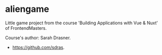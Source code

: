 # aliengame

Little game project from the course 'Building Applications with Vue & Nuxt' of FrontendMasters.

Course's author: Sarah Drasner.

- https://github.com/sdras.
